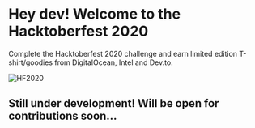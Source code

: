 # Hey dev! Welcome to the Hacktoberfest 2020
Complete the Hacktoberfest 2020 challenge and earn limited edition T-shirt/goodies from DigitalOcean, Intel and Dev.to.

<img alt="HF2020" src="https://user-images.githubusercontent.com/43699825/91566556-7e66fe80-e961-11ea-97d4-0195c6b479ba.png">

## Still under development! Will be open for contributions soon...
